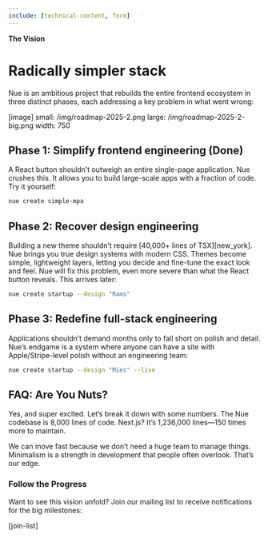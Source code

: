 ```yaml
---
include: [technical-content, form]
---
```


__The Vision__
# Radically simpler stack
Nue is an ambitious project that rebuilds the entire frontend ecosystem in three distinct phases, each addressing a key problem in what went wrong:

[image]
  small: /img/roadmap-2025-2.png
  large: /img/roadmap-2025-2-big.png
  width: 750

## Phase 1: Simplify frontend engineering (Done)
A React button shouldn’t outweigh an entire single-page application. Nue crushes this. It allows you to build large-scale apps with a fraction of code. Try it yourself:

```sh
nue create simple-mpa
```

## Phase 2: Recover design engineering
Building a new theme shouldn’t require [40,000+ lines of TSX][new_york]. Nue brings you true design systems with modern CSS. Themes become simple, lightweight layers, letting you decide and fine-tune the exact look and feel. Nue will fix this problem, even more severe than what the React button reveals. This arrives later:

```sh
nue create startup --design "Rams"
```

## Phase 3: Redefine full-stack engineering
Applications shouldn’t demand months only to fall short on polish and detail. Nue’s endgame is a system where anyone can have a site with Apple/Stripe-level polish without an engineering team:

```sh
nue create startup --design "Mies" --live
```

## FAQ: Are You Nuts?
Yes, and super excited. Let’s break it down with some numbers. The Nue codebase is 8,000 lines of code. Next.js? It’s 1,236,000 lines—150 times more to maintain.

We can move fast because we don’t need a huge team to manage things. Minimalism is a strength in development that people often overlook. That’s our edge.

### Follow the Progress
Want to see this vision unfold? Join our mailing list to receive notifications for the big milestones:

[join-list]
